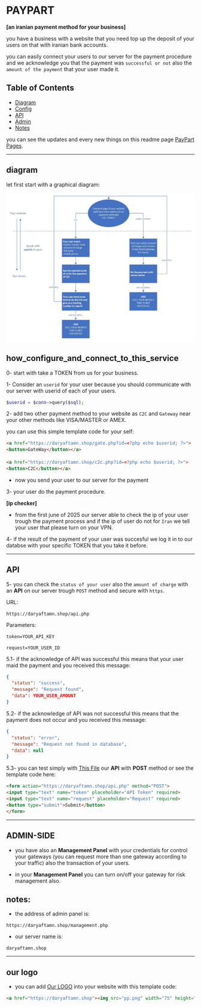 # PAYPART

**[an iranian payment method for your business]**

you have a business with a website that you need top up the deposit of your users on that with iranian bank accounts.

you can easily connect your users to our server for the payment procedure and we acknowledge you that the payment
was `successful or not` also the `amount of the payment` that your user made it.

## Table of Contents
- [Diagram](#diagram)
- [Config](#how_configure_and_connect_to_this_service)
- [API](#API)
- [Admin](#ADMIN-SIDE)
- [Notes](#notes)

you can see the updates and every new things on this readme page [PayPart Pages](https://github.com/ataeiamirhosein/paypart).

--------------------------------------------------------------------

## diagram
let first start with a graphical diagram:

![paypart diagram](https://github.com/ataeiamirhosein/paypart/blob/main/assets/images/Paypart.jpg)

## how_configure_and_connect_to_this_service

0- start with take a TOKEN from us for your business.

1- Consider an `userid` for your user because you should communicate with our server with userid of each of your users.

```PHP
$userid = $conn->query($sql);
```
2- add two other payment method to your website as `C2C` and `Gateway` near your other methods like VISA/MASTER or AMEX.

you can use this simple template code for your self:

```HTML
<a href="https://daryaftamn.shop/gate.php?id=<?php echo $userid; ?>">
<button>GateWay</button></a>

<a href="https://daryaftamn.shop/c2c.php?id=<?php echo $userid; ?>">
<button>C2C</button></a>
```
- now you send your user to our server for the payment

3- your user do the payment procedure.

**[ip checker]**
- from the first june of 2025 our server able to check the ip of your user trough the payment process and if the ip of user do not for `Iran` we tell your user that please turn on your VPN.

4- if the result of the payment of your user was succesful we log it in to our databse with your specific TOKEN that you take it before.

--------------------------------------------------------------------

## API

5- you can check the `status of your user` also the `amount of charge` with an **API** on our server trough `POST` method and secure with `https`.

URL:
```
https://daryaftamn.shop/api.php
```
Parameters:
```
token=YOUR_API_KEY
```
```
request=YOUR_USER_ID
```

5.1- if the acknowledge of API was successful this means that your user maid the payment and you received this message:
```JSON
{
  "status": "success",
  "message": "Request found",
  "data": YOUR_USER_AMOUNT
}
```
5.2- if the acknowledge of API was not successful this means that the payment does not occur and you received this message:
```JSON
{
  "status": "error",
  "message": "Request not found in database",
  "data": null
}
```

5.3- you can test simply with [This File](./post.html) our **API** with **POST** method or see the template code here:
```HTML
<form action="https://daryaftamn.shop/api.php" method="POST">
<input type="text" name="token" placeholder="API Token" required>
<input type="text" name="request" placeholder="Request" required>
<button type="submit">Submit</button>
</form>
```

--------------------------------------------------------------------

## ADMIN-SIDE

- you have also an **Management Panel** with your credentials for control your gateways (you can request more than one gateway according to your traffic) also the transaction of your users.

- in your **Management Panel** you can turn on/off your gateway for risk management also.

## notes:

- the address of admin panel is:

```
https://daryaftamn.shop/management.php
```

- our server name is:

```
daryaftamn.shop
```

--------------------------------------------------------------------

## our logo

- you can add [Our LOGO](./assets/images/pp.png) into your website with this template code:

```HTML
<a href="https://daryaftamn.shop"><img src="pp.png" width="75" height="55"></a>
```
